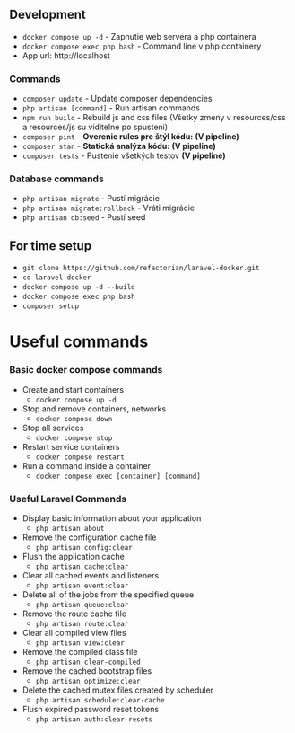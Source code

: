 ## Development
- `docker compose up -d` - Zapnutie web servera a php containera
- `docker compose exec php bash` - Command line v php containery
- App url: http://localhost

### Commands
  - `composer update` - Update composer dependencies
  - `php artisan [command]` - Run artisan commands
  - `npm run build` - Rebuild js and css files (Všetky zmeny v resources/css a resources/js su viditelne po spusteni) 
  - `composer pint` - **Overenie rules pre štýl kódu:** **(V pipeline)**
  - `composer stan` - **Statická analýza kódu:** **(V pipeline)**
  - `composer tests` - Pustenie všetkých testov **(V pipeline)**

### Database commands
  - `php artisan migrate` - Pustí migrácie
  - `php artisan migrate:rollback` - Vráti migrácie
  - `php artisan db:seed` - Pustí seed

## For time setup
- `git clone https://github.com/refactorian/laravel-docker.git`
- `cd laravel-docker`
- `docker compose up -d --build`
- `docker compose exec php bash`
- `composer setup`


# Useful commands

### Basic docker compose commands
- Create and start containers
    - `docker compose up -d`
- Stop and remove containers, networks
    - `docker compose down`
- Stop all services
    - `docker compose stop`
- Restart service containers
    - `docker compose restart`
- Run a command inside a container
    - `docker compose exec [container] [command]`

### Useful Laravel Commands
- Display basic information about your application
    - `php artisan about`
- Remove the configuration cache file
    - `php artisan config:clear`
- Flush the application cache
    - `php artisan cache:clear`
- Clear all cached events and listeners
    - `php artisan event:clear`
- Delete all of the jobs from the specified queue
    - `php artisan queue:clear`
- Remove the route cache file
    - `php artisan route:clear`
- Clear all compiled view files
    - `php artisan view:clear`
- Remove the compiled class file
    - `php artisan clear-compiled`
- Remove the cached bootstrap files
    - `php artisan optimize:clear`
- Delete the cached mutex files created by scheduler
    - `php artisan schedule:clear-cache`
- Flush expired password reset tokens
    - `php artisan auth:clear-resets`
